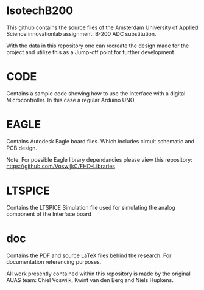 # IsotechB200

This github contains the source files of the Amsterdam University of Applied Science innovationlab assignment: B-200 ADC substitution.

With the data in this repository one can recreate the design made for the project and utilize this as a Jump-off point for further development.

# CODE
Contains a sample code showing how to use the Interface with a digital Microcontroller. In this case a regular Arduino UNO.

# EAGLE
Contains Autodesk Eagle board files. Which includes circuit schematic and PCB design.

Note: For possible Eagle library dependancies please view this repository: https://github.com/VoswijkC/FHD-Libraries

# LTSPICE
Contains the LTSPICE Simulation file used for simulating the analog component of the Interface board

# doc
Contains the PDF and source LaTeX files behind the research. For documentation referencing purposes.



All work presently contained within this repository is made by the original AUAS team:
Chiel Voswijk, Kwint van den Berg and Niels Hupkens.
